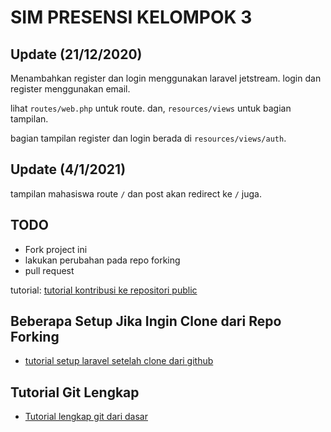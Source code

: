 # SIM PRESENSI KELOMPOK 3

## Update (21/12/2020)

Menambahkan register dan login menggunakan laravel jetstream. login dan register menggunakan email.

lihat `routes/web.php` untuk route. dan, `resources/views` untuk bagian tampilan.

bagian tampilan register dan login berada di `resources/views/auth`.

## Update (4/1/2021)

tampilan mahasiswa route `/` dan post akan redirect ke `/` juga.

## TODO

- Fork project ini
- lakukan perubahan pada repo forking
- pull request

tutorial: [tutorial kontribusi ke repositori public](!https://www.petanikode.com/github-workflow/)

## Beberapa Setup Jika Ingin Clone dari Repo Forking

- [tutorial setup laravel setelah clone dari github](https://medium.com/angkringan/cara-clone-project-laravel-dari-git-bb2dd403dde3)

## Tutorial Git Lengkap

- [Tutorial lengkap git dari dasar](https://www.petanikode.com/tutorial/git/)
